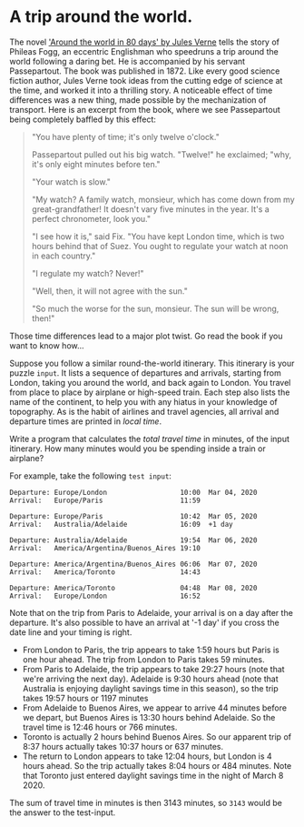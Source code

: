 # A trip around the world.

The novel ['Around the world in 80 days' by Jules Verne](https://www.gutenberg.org/cache/epub/103/pg103.txt) tells the story of Phileas Fogg, an eccentric Englishman who speedruns a trip around the world following a daring bet. He is accompanied by his servant Passepartout. The book was published in 1872. Like every good science fiction author, Jules Verne took ideas from the cutting edge of science at the time, and worked it into a thrilling story. A noticeable effect of time differences was a new thing, made possible by the mechanization of transport. Here is an excerpt from the book, where we see Passepartout being completely baffled by this effect: 

> "You have plenty of time; it's only twelve o'clock."
> 
> Passepartout pulled out his big watch.  "Twelve!" he exclaimed; "why,
> it's only eight minutes before ten."
> 
> "Your watch is slow."
> 
> "My watch?  A family watch, monsieur, which has come down from my
> great-grandfather!  It doesn't vary five minutes in the year.  It's a
> perfect chronometer, look you."
> 
> "I see how it is," said Fix.  "You have kept London time, which is two
> hours behind that of Suez.  You ought to regulate your watch at noon in
> each country."
> 
> "I regulate my watch?  Never!"
> 
> "Well, then, it will not agree with the sun."
> 
> "So much the worse for the sun, monsieur.  The sun will be wrong, then!"

Those time differences lead to a major plot twist. Go read the book if you want to know how...

Suppose you follow a similar round-the-world itinerary. This itinerary is your puzzle `input`. It lists a sequence of departures and arrivals, starting from London, taking you around the world, and back again to London. You travel from place to place by airplane or high-speed train. Each step also lists the name of the continent, to help you with any hiatus in your knowledge of topography. As is the habit of airlines and travel agencies, all arrival and departure times are printed in *local time*. 

Write a program that calculates the *total travel time* in minutes, of the input itinerary. How many minutes would you be spending inside a train or airplane?

For example, take the following `test input`:

```
Departure: Europe/London                  10:00  Mar 04, 2020
Arrival:   Europe/Paris                   11:59  

Departure: Europe/Paris                   10:42  Mar 05, 2020
Arrival:   Australia/Adelaide             16:09  +1 day

Departure: Australia/Adelaide             19:54  Mar 06, 2020
Arrival:   America/Argentina/Buenos_Aires 19:10  

Departure: America/Argentina/Buenos_Aires 06:06  Mar 07, 2020
Arrival:   America/Toronto                14:43  

Departure: America/Toronto                04:48  Mar 08, 2020
Arrival:   Europe/London                  16:52  
```

Note that on the trip from Paris to Adelaide, your arrival is on a day after the departure. It's also possible to have an arrival at '-1 day' if you cross the date line and your timing is right.

* From London to Paris, the trip appears to take 1:59 hours but Paris is one hour ahead. The trip from London to Paris takes 59 minutes.
* From Paris to Adelaide, the trip appears to take 29:27 hours (note that we're arriving the next day). Adelaide is 9:30 hours ahead (note that Australia is enjoying daylight savings time in this season), so the trip takes 19:57 hours or 1197 minutes
* From Adelaide to Buenos Aires, we appear to arrive 44 minutes before we depart, but Buenos Aires is 13:30 hours behind Adelaide. So the travel time is 12:46 hours or 766 minutes.
* Toronto is actually 2 hours behind Buenos Aires. So our apparent trip of 8:37 hours actually takes 10:37 hours or 637 minutes.
* The return to London appears to take 12:04 hours, but London is 4 hours ahead. So the trip actually takes 8:04 hours or 484 minutes. Note that Toronto just entered daylight savings time in the night of March 8 2020.

The sum of travel time in minutes is then 3143 minutes, so `3143` would be the answer to the test-input.
